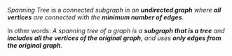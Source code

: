*Spanning Tree* is a *connected subgraph in an **undirected graph** where **all vertices** are connected with the **minimum number of edges***.

In other words:
*A spanning tree of a graph is a **subgraph that is a tree** and **includes all the vertices of the original graph**, and uses **only edges from the original graph***.


